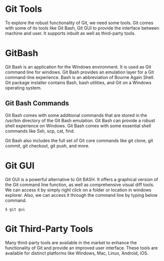 # Git Tools
To explore the robust functionality of Git, we need some tools. Git comes with some of its tools like Git Bash, Git GUI to provide the interface between machine and user. It supports inbuilt as well as third-party tools.

# GitBash
Git Bash is an application for the Windows environment. It is used as Git command line for windows. Git Bash provides an emulation layer for a Git command-line experience. Bash is an abbreviation of Bourne Again Shell. Git package installer contains Bash, bash utilities, and Git on a Windows operating system.

## Git Bash Commands
Git Bash comes with some additional commands that are stored in the /usr/bin directory of the Git Bash emulation. Git Bash can provide a robust shell experience on Windows. Git Bash comes with some essential shell commands like Ssh, scp, cat, find.

Git Bash also includes the full set of Git core commands like git clone, git commit, git checkout, git push, and more.

# Git GUI
Git GUI is a powerful alternative to Git BASH. It offers a graphical version of the Git command line function, as well as comprehensive visual diff tools. We can access it by simply right click on a folder or location in windows explorer. Also, we can access it through the command line by typing below command.

```
$ git gui  
```

# Git Third-Party Tools
Many third-party tools are available in the market to enhance the functionality of Git and provide an improved user interface. These tools are available for distinct platforms like Windows, Mac, Linux, Android, iOS.
